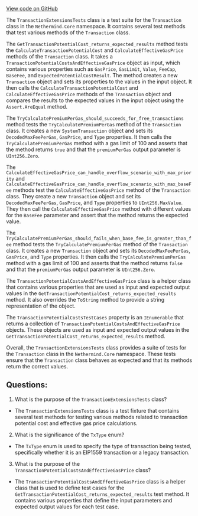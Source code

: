 [View code on GitHub](https://github.com/nethermindeth/nethermind/Nethermind.Core.Test/TransactionExtensionsTests.cs)

The `TransactionExtensionsTests` class is a test suite for the `Transaction` class in the `Nethermind.Core` namespace. It contains several test methods that test various methods of the `Transaction` class. 

The `GetTransactionPotentialCost_returns_expected_results` method tests the `CalculateTransactionPotentialCost` and `CalculateEffectiveGasPrice` methods of the `Transaction` class. It takes a `TransactionPotentialCostsAndEffectiveGasPrice` object as input, which contains various properties such as `GasPrice`, `GasLimit`, `Value`, `FeeCap`, `BaseFee`, and `ExpectedPotentialCostResult`. The method creates a new `Transaction` object and sets its properties to the values in the input object. It then calls the `CalculateTransactionPotentialCost` and `CalculateEffectiveGasPrice` methods of the `Transaction` object and compares the results to the expected values in the input object using the `Assert.AreEqual` method. 

The `TryCalculatePremiumPerGas_should_succeeds_for_free_transactions` method tests the `TryCalculatePremiumPerGas` method of the `Transaction` class. It creates a new `SystemTransaction` object and sets its `DecodedMaxFeePerGas`, `GasPrice`, and `Type` properties. It then calls the `TryCalculatePremiumPerGas` method with a gas limit of 100 and asserts that the method returns `true` and that the `premiumPerGas` output parameter is `UInt256.Zero`.

The `CalculateEffectiveGasPrice_can_handle_overflow_scenario_with_max_priority` and `CalculateEffectiveGasPrice_can_handle_overflow_scenario_with_max_baseFee` methods test the `CalculateEffectiveGasPrice` method of the `Transaction` class. They create a new `Transaction` object and set its `DecodedMaxFeePerGas`, `GasPrice`, and `Type` properties to `UInt256.MaxValue`. They then call the `CalculateEffectiveGasPrice` method with different values for the `BaseFee` parameter and assert that the method returns the expected value.

The `TryCalculatePremiumPerGas_should_fails_when_base_fee_is_greater_than_fee` method tests the `TryCalculatePremiumPerGas` method of the `Transaction` class. It creates a new `Transaction` object and sets its `DecodedMaxFeePerGas`, `GasPrice`, and `Type` properties. It then calls the `TryCalculatePremiumPerGas` method with a gas limit of 100 and asserts that the method returns `false` and that the `premiumPerGas` output parameter is `UInt256.Zero`.

The `TransactionPotentialCostsAndEffectiveGasPrice` class is a helper class that contains various properties that are used as input and expected output values in the `GetTransactionPotentialCost_returns_expected_results` method. It also overrides the `ToString` method to provide a string representation of the object.

The `TransactionPotentialCostsTestCases` property is an `IEnumerable` that returns a collection of `TransactionPotentialCostsAndEffectiveGasPrice` objects. These objects are used as input and expected output values in the `GetTransactionPotentialCost_returns_expected_results` method. 

Overall, the `TransactionExtensionsTests` class provides a suite of tests for the `Transaction` class in the `Nethermind.Core` namespace. These tests ensure that the `Transaction` class behaves as expected and that its methods return the correct values.
## Questions: 
 1. What is the purpose of the `TransactionExtensionsTests` class?
- The `TransactionExtensionsTests` class is a test fixture that contains several test methods for testing various methods related to transaction potential cost and effective gas price calculations.

2. What is the significance of the `TxType` enum?
- The `TxType` enum is used to specify the type of transaction being tested, specifically whether it is an EIP1559 transaction or a legacy transaction.

3. What is the purpose of the `TransactionPotentialCostsAndEffectiveGasPrice` class?
- The `TransactionPotentialCostsAndEffectiveGasPrice` class is a helper class that is used to define test cases for the `GetTransactionPotentialCost_returns_expected_results` test method. It contains various properties that define the input parameters and expected output values for each test case.